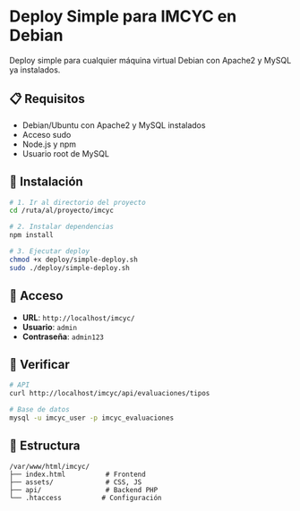 # Deploy Simple para IMCYC en Debian

Deploy simple para cualquier máquina virtual Debian con Apache2 y MySQL ya instalados.

## 📋 Requisitos

- Debian/Ubuntu con Apache2 y MySQL instalados
- Acceso sudo
- Node.js y npm
- Usuario root de MySQL

## 🚀 Instalación

```bash
# 1. Ir al directorio del proyecto
cd /ruta/al/proyecto/imcyc

# 2. Instalar dependencias
npm install

# 3. Ejecutar deploy
chmod +x deploy/simple-deploy.sh
sudo ./deploy/simple-deploy.sh
```

## 📱 Acceso

- **URL**: `http://localhost/imcyc/`
- **Usuario**: `admin`
- **Contraseña**: `admin123`

## 🧪 Verificar

```bash
# API
curl http://localhost/imcyc/api/evaluaciones/tipos

# Base de datos
mysql -u imcyc_user -p imcyc_evaluaciones
```

## 🔧 Estructura

```
/var/www/html/imcyc/
├── index.html          # Frontend
├── assets/             # CSS, JS
├── api/                # Backend PHP
└── .htaccess          # Configuración
```